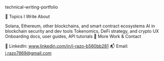 technical-writing-portfolio

🧠 Topics I Write About

Solana, Ethereum, other blockchains, and smart contract ecosystems
AI in blockchain security and dev tools
Tokenomics, DeFi strategy, and crypto UX
Onboarding docs, user guides, API tutorials
🔗 More Work & Contact

💼 LinkedIn: www.linkedin.com/in/j-razo-b560bb281
📬 Email: j.razo7869@gmail.com
